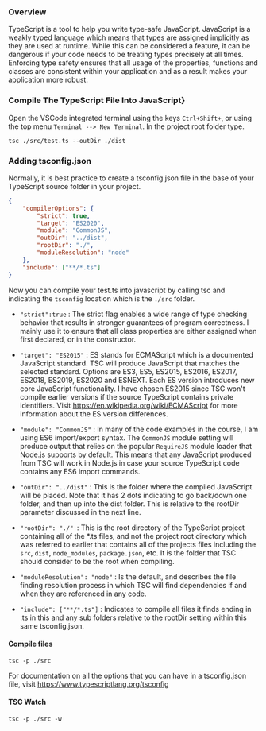 ### Overview

TypeScript is a tool to help you write type-safe JavaScript. JavaScript is a weakly typed language which means that types are assigned implicitly as they are used at runtime. While this can be considered a feature, it can be dangerous if your code needs to be treating types precisely at all times. Enforcing type safety ensures that all usage of the properties, functions and classes are consistent within your application and as a result makes your application more robust.

### Compile The TypeScript File Into JavaScript}

Open the VSCode integrated terminal using the keys `Ctrl+Shift+`, or using the top menu `Terminal --> New Terminal`.
In the project root folder type.

`tsc ./src/test.ts --outDir ./dist`

### Adding tsconfig.json

Normally, it is best practice to create a tsconfig.json file in the base of your TypeScript source folder in your project.

```json
{
    "compilerOptions": {
        "strict": true,
        "target": "ES2020",
        "module": "CommonJS",
        "outDir": "../dist",
        "rootDir": "./",
        "moduleResolution": "node"
    },
    "include": ["**/*.ts"]
}
```

Now you can compile your test.ts into javascript by calling tsc and indicating the `tsconfig` location which is the `./src` folder.

* `"strict":true` : The strict flag enables a wide range of type checking behavior that results in stronger guarantees of program correctness. I mainly use it to ensure that all class properties are either assigned when first declared, or in the constructor.

* `"target": "ES2015"` : ES stands for ECMAScript which is a documented JavaScript standard. TSC will produce JavaScript that matches the selected standard. Options are ES3, ES5, ES2015, ES2016, ES2017, ES2018, ES2019, ES2020 and ESNEXT. Each ES version introduces new core JavaScript functionality. I have chosen ES2015 since TSC won't compile earlier versions if the source TypeScript contains private identifiers. Visit https://en.wikipedia.org/wiki/ECMAScript for more information about the ES version differences.

* `"module": "CommonJS"` : In many of the code examples in the course, I am using ES6 import/export syntax. The `CommonJS` module setting will produce output that relies on the popular `RequireJS` module loader that Node.js supports by default. This means that any JavaScript produced from TSC will work in Node.js in case your source TypeScript code contains any ES6 import commands.

* `"outDir": "../dist"` : This is the folder where the compiled JavaScript will be placed. Note that it has 2 dots indicating to go back/down one folder, and then up into the dist folder. This is relative to the rootDir parameter discussed in the next line.

* `"rootDir": "./" `: This is the root directory of the TypeScript project containing all of the *.ts files, and not the project root directory which was referred to earlier that contains all of the projects files including the `src`, `dist`, `node_modules`, `package.json`, etc. It is the folder that TSC should consider to be the root when compiling.

* `"moduleResolution": "node"` : Is the default, and describes the file finding resolution process in which TSC will find dependencies if and when they are referenced in any code.

* `"include": ["**/*.ts"]` : Indicates to compile all files it finds ending in .ts in this and any sub folders relative to the rootDir setting within this same tsconfig.json.


#### Compile files
`tsc -p ./src`

For documentation on all the options that you can have in a tsconfig.json file, visit https://www.typescriptlang.org/tsconfig


#### TSC Watch

`tsc -p ./src -w`
